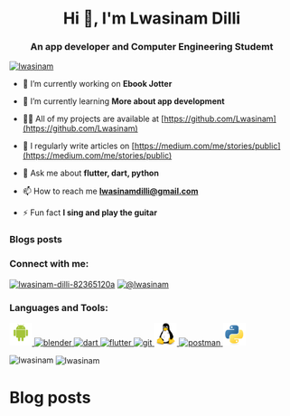 <h1 align="center">Hi 👋, I'm Lwasinam Dilli</h1>
<h3 align="center">An app developer and Computer Engineering Studemt</h3>

<p align="left"> <a href="https://github.com/ryo-ma/github-profile-trophy"><img src="https://github-profile-trophy.vercel.app/?username=lwasinam" alt="lwasinam" /></a> </p>

- 🔭 I’m currently working on **Ebook Jotter**

- 🌱 I’m currently learning **More about app development**

- 👨‍💻 All of my projects are available at [https://github.com/Lwasinam](https://github.com/Lwasinam)

- 📝 I regularly write articles on [https://medium.com/me/stories/public](https://medium.com/me/stories/public)

- 💬 Ask me about **flutter, dart, python**

- 📫 How to reach me **lwasinamdilli@gmail.com**

- ⚡ Fun fact **I sing and play the guitar**

### Blogs posts
<!-- BLOG-POST-LIST:START -->
<!-- BLOG-POST-LIST:END -->

<h3 align="left">Connect with me:</h3>
<p align="left">
<a href="https://linkedin.com/in/lwasinam-dilli-82365120a" target="blank"><img align="center" src="https://raw.githubusercontent.com/rahuldkjain/github-profile-readme-generator/master/src/images/icons/Social/linked-in-alt.svg" alt="lwasinam-dilli-82365120a" height="30" width="40" /></a>
<a href="https://medium.com/@lwasinam" target="blank"><img align="center" src="https://raw.githubusercontent.com/rahuldkjain/github-profile-readme-generator/master/src/images/icons/Social/medium.svg" alt="@lwasinam" height="30" width="40" /></a>
</p>

<h3 align="left">Languages and Tools:</h3>
<p align="left"> <a href="https://developer.android.com" target="_blank" rel="noreferrer"> <img src="https://raw.githubusercontent.com/devicons/devicon/master/icons/android/android-original-wordmark.svg" alt="android" width="40" height="40"/> </a> <a href="https://www.blender.org/" target="_blank" rel="noreferrer"> <img src="https://download.blender.org/branding/community/blender_community_badge_white.svg" alt="blender" width="40" height="40"/> </a> <a href="https://dart.dev" target="_blank" rel="noreferrer"> <img src="https://www.vectorlogo.zone/logos/dartlang/dartlang-icon.svg" alt="dart" width="40" height="40"/> </a> <a href="https://flutter.dev" target="_blank" rel="noreferrer"> <img src="https://www.vectorlogo.zone/logos/flutterio/flutterio-icon.svg" alt="flutter" width="40" height="40"/> </a> <a href="https://git-scm.com/" target="_blank" rel="noreferrer"> <img src="https://www.vectorlogo.zone/logos/git-scm/git-scm-icon.svg" alt="git" width="40" height="40"/> </a> <a href="https://www.linux.org/" target="_blank" rel="noreferrer"> <img src="https://raw.githubusercontent.com/devicons/devicon/master/icons/linux/linux-original.svg" alt="linux" width="40" height="40"/> </a> <a href="https://postman.com" target="_blank" rel="noreferrer"> <img src="https://www.vectorlogo.zone/logos/getpostman/getpostman-icon.svg" alt="postman" width="40" height="40"/> </a> <a href="https://www.python.org" target="_blank" rel="noreferrer"> <img src="https://raw.githubusercontent.com/devicons/devicon/master/icons/python/python-original.svg" alt="python" width="40" height="40"/> </a> </p>

<p><img align="left" src="https://github-readme-stats.vercel.app/api/top-langs?username=lwasinam&show_icons=true&locale=en&layout=compact" alt="lwasinam" /></p>

<p>&nbsp;<img align="center" src="https://github-readme-stats.vercel.app/api?username=lwasinam&show_icons=true&locale=en" alt="lwasinam" /></p>


# Blog posts

<!-- BLOG-POST-LIST:START -->
<!-- BLOG-POST-LIST:END -->